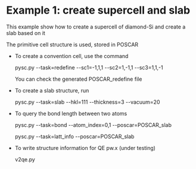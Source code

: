 # Example 1: create supercell and slab

This example show how to create a supercell of diamond-Si
and create a slab based on it

The primitive cell structure is used, stored in POSCAR

* To create a convention cell, use the command

    pysc.py --task=redefine --sc1=-1,1,1 --sc2=1,-1,1 --sc3=1,1,-1

    You can check the generated POSCAR_redefine file 

* To create a slab structure, run

    pysc.py --task=slab --hkl=111 --thickness=3 --vacuum=20

* To query the bond length between two atoms

    pysc.py --task=bond --atom_index=0,1 --poscar=POSCAR_slab

    pysc.py --task=latt_info --poscar=POSCAR_slab


* To write structure information for QE pw.x (under testing)
    
    v2qe.py
